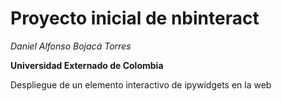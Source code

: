 # Proyecto inicial de nbinteract

*Daniel Alfonso Bojacá Torres*

**Universidad Externado de Colombia**

Despliegue de un elemento interactivo de ipywidgets en la web 
